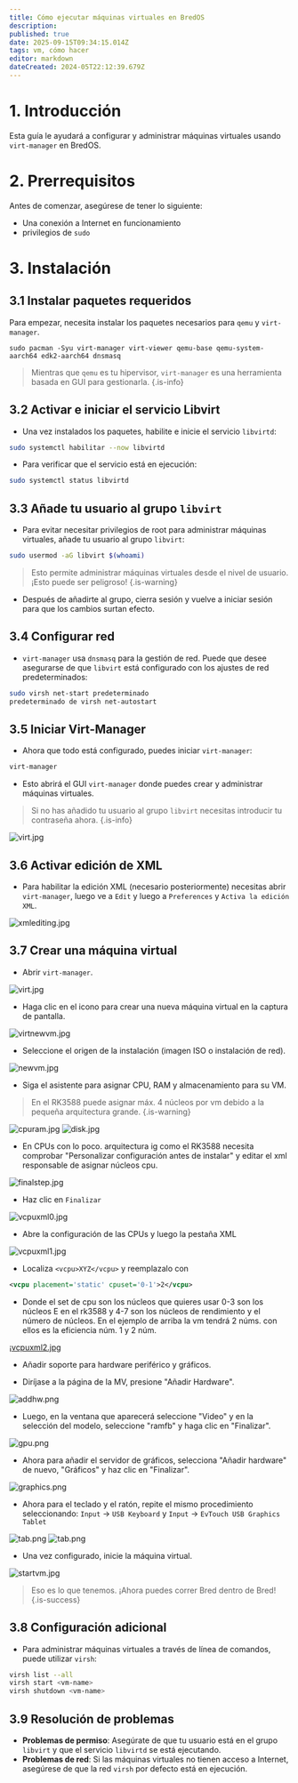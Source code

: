 ```yaml
---
title: Cómo ejecutar máquinas virtuales en BredOS
description:
published: true
date: 2025-09-15T09:34:15.014Z
tags: vm, cómo hacer
editor: markdown
dateCreated: 2024-05T22:12:39.679Z
---
```


# 1. Introducción

Esta guía le ayudará a configurar y administrar máquinas virtuales usando `virt-manager` en BredOS.

# 2. Prerrequisitos

Antes de comenzar, asegúrese de tener lo siguiente:

- Una conexión a Internet en funcionamiento
- privilegios de `sudo`

# 3. Instalación

## 3.1 Instalar paquetes requeridos

Para empezar, necesita instalar los paquetes necesarios para `qemu` y `virt-manager`.

```
sudo pacman -Syu virt-manager virt-viewer qemu-base qemu-system-aarch64 edk2-aarch64 dnsmasq 
```

> Mientras que `qemu` es tu hipervisor, `virt-manager` es una herramienta basada en GUI para gestionarla.
> {.is-info}

## 3.2 Activar e iniciar el servicio Libvirt

- Una vez instalados los paquetes, habilite e inicie el servicio `libvirtd`:

```bash
sudo systemctl habilitar --now libvirtd
```

- Para verificar que el servicio está en ejecución:

```bash
sudo systemctl status libvirtd
```

## 3.3 Añade tu usuario al grupo `libvirt`

- Para evitar necesitar privilegios de root para administrar máquinas virtuales, añade tu usuario al grupo `libvirt`:

```bash
sudo usermod -aG libvirt $(whoami)
```

> Esto permite administrar máquinas virtuales desde el nivel de usuario. ¡Esto puede ser peligroso!
> {.is-warning}

- Después de añadirte al grupo, cierra sesión y vuelve a iniciar sesión para que los cambios surtan efecto.

## 3.4 Configurar red

- `virt-manager` usa `dnsmasq` para la gestión de red. Puede que desee asegurarse de que `libvirt` está configurado con los ajustes de red predeterminados:

```bash
sudo virsh net-start predeterminado
predeterminado de virsh net-autostart
```

## 3.5 Iniciar Virt-Manager

- Ahora que todo está configurado, puedes iniciar `virt-manager`:

```bash
virt-manager
```

- Esto abrirá el GUI `virt-manager` donde puedes crear y administrar máquinas virtuales.

> Si no has añadido tu usuario al grupo `libvirt` necesitas introducir tu contraseña ahora.
> {.is-info}

![virt.jpg](/vms/virt.jpg)

## 3.6 Activar edición de XML

- Para habilitar la edición XML (necesario posteriormente) necesitas abrir `virt-manager`, luego ve a `Edit` y luego a `Preferences` y `Activa la edición XML`.

![xmlediting.jpg](/vms/xmlediting.jpg)

## 3.7 Crear una máquina virtual

- Abrir `virt-manager`.

![virt.jpg](/vms/virt.jpg)

- Haga clic en el icono para crear una nueva máquina virtual en la captura de pantalla.

![virtnewvm.jpg](/vms/virtnewvm.jpg)

- Seleccione el origen de la instalación (imagen ISO o instalación de red).

![newvm.jpg](/vms/newvm.jpg)

- Siga el asistente para asignar CPU, RAM y almacenamiento para su VM.

> En el RK3588 puede asignar máx. 4 núcleos por vm debido a la pequeña arquitectura grande.
> {.is-warning}

![cpuram.jpg](/vms/cpuram.jpg)
![disk.jpg](/vms/disk.jpg)

- En CPUs con lo poco. arquitectura ig como el RK3588 necesita comprobar "Personalizar configuración antes de instalar" y editar el xml responsable de asignar núcleos cpu.

![finalstep.jpg](/vms/finalstep.jpg)

- Haz clic en `Finalizar`

![vcpuxml0.jpg](/vms/vcpuxml0.jpg)

- Abre la configuración de las CPUs y luego la pestaña XML

![vcpuxml1.jpg](/vms/vcpuxml1.jpg)

- Localiza `<vcpu>XYZ</vcpu>` y reemplazalo con

```xml
<vcpu placement='static' cpuset='0-1'>2</vcpu>
```

- Donde el set de cpu son los núcleos que quieres usar 0-3 son los núcleos E en el rk3588 y 4-7 son los núcleos de rendimiento y el número de núcleos. En el ejemplo de arriba la vm tendrá 2 núms. con ellos es la eficiencia núm. 1 y 2 núm.

¡[vcpuxml2.jpg](/vms/vcpuxml2.jpg)

- Añadir soporte para hardware periférico y gráficos.

- Diríjase a la página de la MV, presione "Añadir Hardware".

![addhw.png](/vms/addhw.png)

- Luego, en la ventana que aparecerá seleccione "Video" y en la selección del modelo, seleccione "ramfb" y haga clic en "Finalizar".

![gpu.png](/vms/gpu.png)

- Ahora para añadir el servidor de gráficos, selecciona "Añadir hardware" de nuevo, "Gráficos" y haz clic en "Finalizar".

![graphics.png](/vms/graphics.png)

- Ahora para el teclado y el ratón, repite el mismo procedimiento seleccionando:
  `Input` -> `USB Keyboard` y `Input` -> `EvTouch USB Graphics Tablet`

![tab.png](/vms/kb.png)
![tab.png](/vms/tab.png)

- Una vez configurado, inicie la máquina virtual.

![startvm.jpg](/vms/startvm.jpg)

> Eso es lo que tenemos. ¡Ahora puedes correr Bred dentro de Bred!
> {.is-success}

## 3.8 Configuración adicional

- Para administrar máquinas virtuales a través de línea de comandos, puede utilizar `virsh`:

```bash
virsh list --all
virsh start <vm-name>
virsh shutdown <vm-name>
```

## 3.9 Resolución de problemas

- **Problemas de permiso**: Asegúrate de que tu usuario está en el grupo `libvirt` y que el servicio `libvirtd` se está ejecutando.
- **Problemas de red**: Si las máquinas virtuales no tienen acceso a Internet, asegúrese de que la red `virsh` por defecto está en ejecución.

